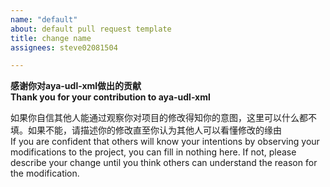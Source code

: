 ```yaml
---
name: "default"
about: default pull request template
title: change name
assignees: steve02081504

---
```

**感谢你对aya-udl-xml做出的贡献**  
**Thank you for your contribution to aya-udl-xml**  

如果你自信其他人能通过观察你对项目的修改得知你的意图，这里可以什么都不填。如果不能，请描述你的修改直至你认为其他人可以看懂修改的缘由  
If you are confident that others will know your intentions by observing your modifications to the project, you can fill in nothing here. If not, please describe your change until you think others can understand the reason for the modification.  
